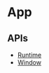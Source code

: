 # App

## APIs

* [Runtime](http://developer.chrome.com/trunk/apps/app.runtime.html)
* [Window](http://developer.chrome.com/trunk/apps/app.window.html)



